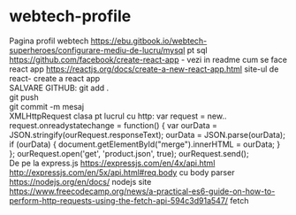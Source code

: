 # webtech-profile
Pagina profil webtech
https://ebu.gitbook.io/webtech-superheroes/configurare-mediu-de-lucru/mysql pt sql
https://github.com/facebook/create-react-app - vezi in readme cum se face react app
https://reactjs.org/docs/create-a-new-react-app.html site-ul de react- create a react app<br/>
SALVARE GITHUB: git add . <br/>
                git push<br/>
                git commit -m mesaj<br/>
XMLHttpRequest clasa pt lucrul cu http: var request = new..<br/>
    request.onreadystatechange = function() {
            var ourData = JSON.stringify(ourRequest.responseText);
            ourData = JSON.parse(ourData);
            if (ourData) {
                document.getElementById("merge").innerHTML = ourData;
            }
        };
        ourRequest.open('get', 'product.json', true);
        ourRequest.send();<br/>
De pe la express.js https://expressjs.com/en/4x/api.html<br/>
http://expressjs.com/en/5x/api.html#req.body cu body parser<br/>
https://nodejs.org/en/docs/ nodejs site<br/>
https://www.freecodecamp.org/news/a-practical-es6-guide-on-how-to-perform-http-requests-using-the-fetch-api-594c3d91a547/ fetch <br/>
